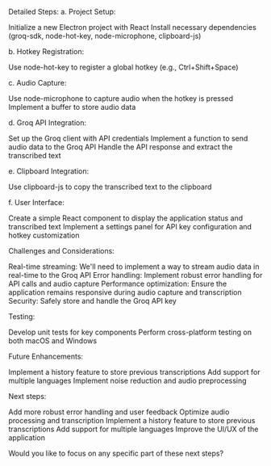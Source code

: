 Detailed Steps:
a. Project Setup:

Initialize a new Electron project with React
Install necessary dependencies (groq-sdk, node-hot-key, node-microphone, clipboard-js)

b. Hotkey Registration:

Use node-hot-key to register a global hotkey (e.g., Ctrl+Shift+Space)

c. Audio Capture:

Use node-microphone to capture audio when the hotkey is pressed
Implement a buffer to store audio data

d. Groq API Integration:

Set up the Groq client with API credentials
Implement a function to send audio data to the Groq API
Handle the API response and extract the transcribed text

e. Clipboard Integration:

Use clipboard-js to copy the transcribed text to the clipboard

f. User Interface:

Create a simple React component to display the application status and transcribed text
Implement a settings panel for API key configuration and hotkey customization


Challenges and Considerations:

Real-time streaming: We'll need to implement a way to stream audio data in real-time to the Groq API
Error handling: Implement robust error handling for API calls and audio capture
Performance optimization: Ensure the application remains responsive during audio capture and transcription
Security: Safely store and handle the Groq API key


Testing:

Develop unit tests for key components
Perform cross-platform testing on both macOS and Windows


Future Enhancements:

Implement a history feature to store previous transcriptions
Add support for multiple languages
Implement noise reduction and audio preprocessing

Next steps:

Add more robust error handling and user feedback
Optimize audio processing and transcription
Implement a history feature to store previous transcriptions
Add support for multiple languages
Improve the UI/UX of the application

Would you like to focus on any specific part of these next steps?